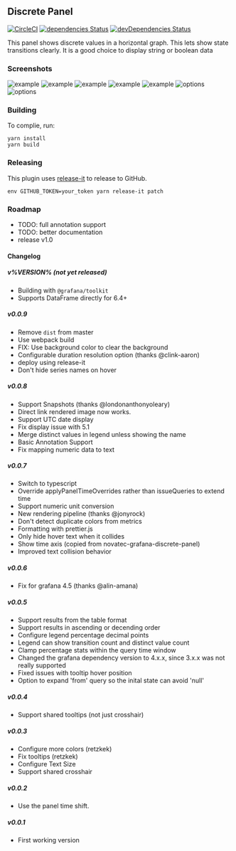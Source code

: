 ## Discrete Panel

[![CircleCI](https://circleci.com/gh/NatelEnergy/grafana-discrete-panel/tree/master.svg?style=svg)](https://circleci.com/gh/NatelEnergy/grafana-discrete-panel/tree/master)
[![dependencies Status](https://david-dm.org/NatelEnergy/grafana-discrete-panel/status.svg)](https://david-dm.org/NatelEnergy/grafana-discrete-panel)
[![devDependencies Status](https://david-dm.org/NatelEnergy/grafana-discrete-panel/dev-status.svg)](https://david-dm.org/NatelEnergy/grafana-discrete-panel?type=dev)

This panel shows discrete values in a horizontal graph. This lets show state transitions clearly. It is a good
choice to display string or boolean data

### Screenshots

![example](https://raw.githubusercontent.com/NatelEnergy/grafana-discrete-panel/master/src/img/screenshot-multiple.png)
![example](https://raw.githubusercontent.com/NatelEnergy/grafana-discrete-panel/master/src/img/screenshot-single-1.png)
![example](https://raw.githubusercontent.com/NatelEnergy/grafana-discrete-panel/master/src/img/screenshot-single-2.png)
![example](https://raw.githubusercontent.com/NatelEnergy/grafana-discrete-panel/master/src/img/screenshot-single-3.png)
![example](https://raw.githubusercontent.com/NatelEnergy/grafana-discrete-panel/master/src/img/screenshot-single-4.png)
![options](https://raw.githubusercontent.com/NatelEnergy/grafana-discrete-panel/master/src/img/screenshot-options-1.png)
![options](https://raw.githubusercontent.com/NatelEnergy/grafana-discrete-panel/master/src/img/screenshot-options-2.png)

### Building

To complie, run:

```
yarn install
yarn build
```

### Releasing

This plugin uses [release-it](https://github.com/webpro/release-it) to release to GitHub.

```
env GITHUB_TOKEN=your_token yarn release-it patch
```

### Roadmap

- TODO: full annotation support
- TODO: better documentation
- release v1.0

#### Changelog

##### v%VERSION% (not yet released)

- Building with `@grafana/toolkit`
- Supports DataFrame directly for 6.4+


##### v0.0.9

- Remove `dist` from master
- Use webpack build
- FIX: Use background color to clear the background
- Configurable duration resolution option (thanks @clink-aaron)
- deploy using release-it
- Don't hide series names on hover

##### v0.0.8

- Support Snapshots (thanks @londonanthonyoleary)
- Direct link rendered image now works.
- Support UTC date display
- Fix display issue with 5.1
- Merge distinct values in legend unless showing the name
- Basic Annotation Support
- Fix mapping numeric data to text

##### v0.0.7

- Switch to typescript
- Override applyPanelTimeOverrides rather than issueQueries to extend time
- Support numeric unit conversion
- New rendering pipeline (thanks @jonyrock)
- Don't detect duplicate colors from metrics
- Formatting with prettier.js
- Only hide hover text when it collides
- Show time axis (copied from novatec-grafana-discrete-panel)
- Improved text collision behavior

##### v0.0.6

- Fix for grafana 4.5 (thanks @alin-amana)

##### v0.0.5

- Support results from the table format
- Support results in ascending or decending order
- Configure legend percentage decimal points
- Legend can show transition count and distinct value count
- Clamp percentage stats within the query time window
- Changed the grafana dependency version to 4.x.x, since 3.x.x was not really supported
- Fixed issues with tooltip hover position
- Option to expand 'from' query so the inital state can avoid 'null'

##### v0.0.4

- Support shared tooltips (not just crosshair)

##### v0.0.3

- Configure more colors (retzkek)
- Fix tooltips (retzkek)
- Configure Text Size
- Support shared crosshair

##### v0.0.2

- Use the panel time shift.

##### v0.0.1

- First working version
